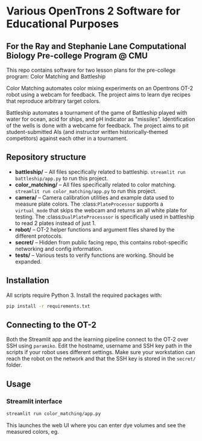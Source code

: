 # Various OpenTrons 2 Software for Educational Purposes
## For the Ray and Stephanie Lane Computational Biology Pre-college Program @ CMU 

This repo contains software for two lesson plans for the pre-college program: Color Matching and Battleship

Color Matching automates color mixing experiments on an Opentrons OT-2 robot using a webcam for feedback. The project aims to learn dye recipes that reproduce arbitrary target colors.

Battleship automates a tournament of the game of Battleship played with water for ocean, acid for ships, and pH indicator as "missiles". Identification of the wells is done with a webcame for feedback. The project aims to pit student-submitted AIs (and instructor written historically-themed competitors) against each other in a tournament. 

## Repository structure

- **battleship/** – All files specifically related to battleship.
  `streamlit run battleship/app.py` to run this project.
- **color_matching/** – All files specifically related to color matching.
  `streamlit run color_matching/app.py` to run this project.
- **camera/** – Camera calibration utilities and example data used to measure
  plate colors.  The :class:`PlateProcessor` supports a ``virtual_mode`` that
  skips the webcam and returns an all white plate for testing. The :class:`DualPlateProcesssor`
  is specifically used in battleship to read 2 plates instead of just 1.
- **robot/** – OT-2 helper functions and argument files shared by the different
  protocols.
- **secret/** – Hidden from public facing repo, this contains robot-specific
  networking and config information.
- **tests/** – Various tests to verify functions are working. Should be expanded.

## Installation

All scripts require Python 3. Install the required packages with:

```bash
pip install -r requirements.txt
```

## Connecting to the OT-2

Both the Streamlit app and the learning pipeline connect to the OT‑2 over SSH
using `paramiko`. Edit the hostname, username and SSH key path in the scripts if
your robot uses different settings. Make sure your workstation can reach the
robot on the network and that the SSH key is stored in the `secret/` folder.

## Usage

### Streamlit interface

```bash
streamlit run color_matching/app.py
```

This launches the web UI where you can enter dye volumes and see the measured
colors, eg.
